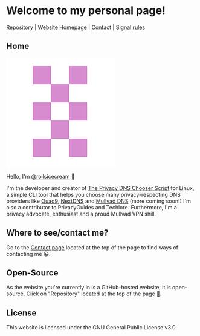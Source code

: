 # Welcome to my personal page!

[Repository](https://github.com/rollsicecream/rollsicecream.github.io) | [Website Homepage](README.md) | [Contact](contact.md) | [Signal rules](signal-rules.md)

## Home

![Profile Image](images/profile/profile-image.png)

Hello, I'm [@rollsicecream](https://github.com/rollsicecream) 👋

I'm the developer and creator of [The Privacy DNS Chooser Script](https://github.com/rollsicecream/privacy-dns-chooser) for Linux, a simple CLI tool that helps you choose many privacy-respecting DNS providers like [Quad9](https://quad9.net), [NextDNS](https://nextdns.io) and [Mullvad DNS](https://mullvad.net/en/help/dns-over-https-and-dns-over-tls) (more coming soon!) I'm also a contributor to PrivacyGuides and Techlore. Furthermore, I'm a privacy advocate, enthusiast and a proud Mullvad VPN shill.

## Where to see/contact me?

Go to the [Contact page](contact.md) located at the top of the page to find ways of contacting me 😀.

## Open-Source

As the website you're currently in is a GitHub-hosted website, it is open-source. Click on "Repository" located at the top of the page 🙂.

## License

This website is licensed under the GNU General Public License v3.0.

